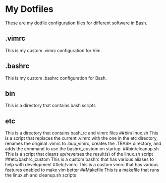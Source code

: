 # My Dotfiles
These are my dotfile configuration files for different software in Bash.
## .vimrc
This is my custom .vimrc configuration for Vim.
## .bashrc
This is my custom .bashrc configuration for Bash.
## bin
This is a directory that contains bash scripts
## etc
This is a directory that contains bash\_rc and vimrc files
##bin/linux.sh
This is a script that replaces the current .vimrc with the one in the etc directory, renames the original .vimrc to .bup\_vimrc, creates the .TRASH directory, and adds the command to use the bashrc\_custom on startup.
##bin/cleanup.sh
This is a script that cleans up/reverses the result(s) of the linux.sh script
##etc/bashrc\_custom
This is a custom bashrc that has various aliases to help with development
##etc/vimrc
This is a custom vimrc that has various features enabled to make vim better
##Makefile
This is a makefile that runs the linux.sh and cleanup.sh scripts
